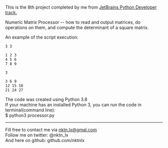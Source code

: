 This is the 8th project completed by me from [JetBrains Python Developer track.](https://hyperskill.org/tracks/2)

Numeric Matrix Processor -- how to read and output matrices, do operations on them, and compute the determinant of a square matrix.    

An example of the script execution:  
```
3 3

1 2 3
4 5 6
7 8 9

3

3 6 9
12 15 18
21 24 27
```


The code was created using Python 3.8  
If your machine has an installed Python 3, you can run the code in terminal(command line):  
$ python3 processor.py  


--------------------------------------------
Fill free to contact me via nktn.lx@gmal.com  
Follow me on twitter: @nktn_lx  
And here on github: github.com/nktnlx  